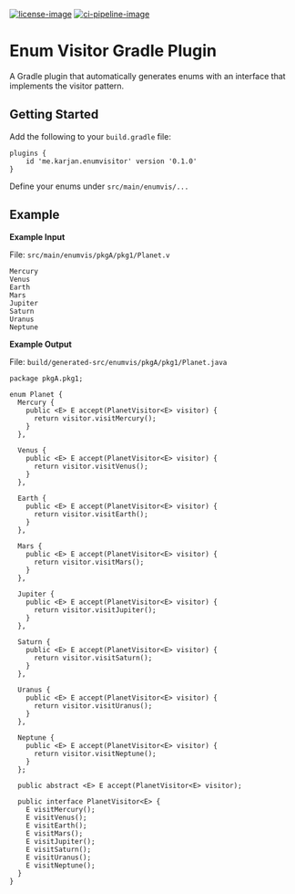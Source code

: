 [license-image]: https://img.shields.io/github/license/karjanme/enum-visitor-gradle-plugin?label=License
[license-url]: https://github.com/karjanme/enum-visitor-gradle-plugin/blob/main/LICENSE

[ci-pipeline-image]: https://github.com/karjanme/enum-visitor-gradle-plugin/actions/workflows/ci.yml/badge.svg?branch=main
[ci-pipeline-url]: https://github.com/karjanme/enum-visitor-gradle-plugin/actions/workflows/ci.yml

[![license-image]][license-url]
[![ci-pipeline-image]][ci-pipeline-url]


# Enum Visitor Gradle Plugin

A Gradle plugin that automatically generates enums with an interface that implements the visitor pattern.


## Getting Started

Add the following to your `build.gradle` file:
```
plugins {
    id 'me.karjan.enumvisitor' version '0.1.0'
}
```

Define your enums under `src/main/enumvis/...`


## Example

**Example Input**

File: `src/main/enumvis/pkgA/pkg1/Planet.v`
```
Mercury
Venus
Earth
Mars
Jupiter
Saturn
Uranus
Neptune
```

**Example Output**

File: `build/generated-src/enumvis/pkgA/pkg1/Planet.java`
```
package pkgA.pkg1;

enum Planet {
  Mercury {
    public <E> E accept(PlanetVisitor<E> visitor) {
      return visitor.visitMercury();
    }
  },

  Venus {
    public <E> E accept(PlanetVisitor<E> visitor) {
      return visitor.visitVenus();
    }
  },

  Earth {
    public <E> E accept(PlanetVisitor<E> visitor) {
      return visitor.visitEarth();
    }
  },

  Mars {
    public <E> E accept(PlanetVisitor<E> visitor) {
      return visitor.visitMars();
    }
  },

  Jupiter {
    public <E> E accept(PlanetVisitor<E> visitor) {
      return visitor.visitJupiter();
    }
  },

  Saturn {
    public <E> E accept(PlanetVisitor<E> visitor) {
      return visitor.visitSaturn();
    }
  },

  Uranus {
    public <E> E accept(PlanetVisitor<E> visitor) {
      return visitor.visitUranus();
    }
  },

  Neptune {
    public <E> E accept(PlanetVisitor<E> visitor) {
      return visitor.visitNeptune();
    }
  };

  public abstract <E> E accept(PlanetVisitor<E> visitor);

  public interface PlanetVisitor<E> {
    E visitMercury();
    E visitVenus();
    E visitEarth();
    E visitMars();
    E visitJupiter();
    E visitSaturn();
    E visitUranus();
    E visitNeptune();
  }
}
```
